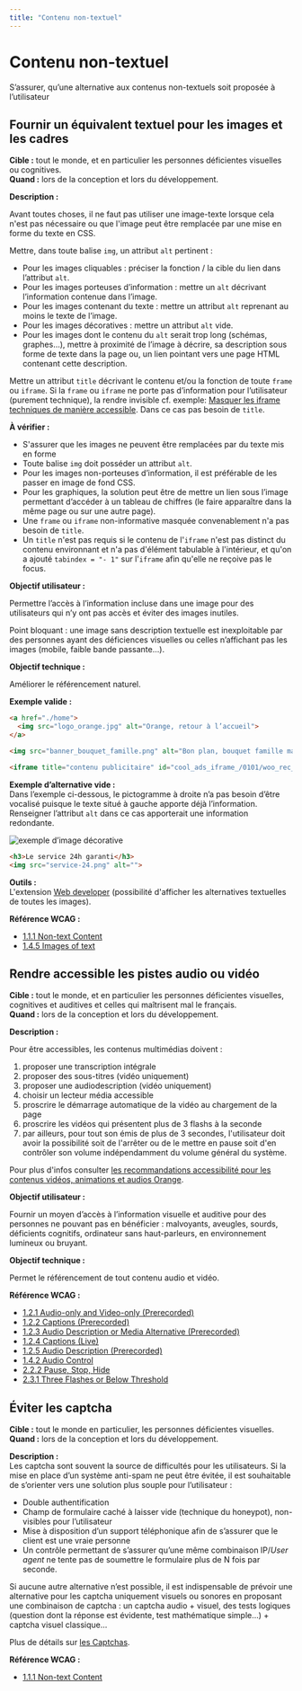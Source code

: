 ```yaml
---
title: "Contenu non-textuel"
---
```


# Contenu non-textuel

<p class="lead">S’assurer, qu’une alternative aux contenus non-textuels soit proposée à l’utilisateur</p>




## Fournir un équivalent textuel pour les images et les cadres

**Cible&nbsp;:** tout le monde, et en particulier les personnes déficientes visuelles ou cognitives.  
**Quand&nbsp;:** lors de la conception et lors du développement.

**Description&nbsp;:** 

Avant toutes choses, il ne faut pas utiliser une image-texte lorsque cela n'est pas nécessaire ou que l'image peut être remplacée par une mise en forme du texte en <abbr>CSS</abbr>.

Mettre, dans toute balise `img`, un attribut `alt` pertinent&nbsp;: 
- Pour les images cliquables&nbsp;: préciser la fonction&nbsp;/ la cible du lien dans l’attribut `alt`.
- Pour les images porteuses d’information&nbsp;: mettre un `alt` décrivant l’information contenue dans l’image.
- Pour les images contenant du texte&nbsp;: mettre un attribut `alt` reprenant au moins le texte de l’image.
- Pour les images décoratives&nbsp;: mettre un attribut `alt` vide.
- Pour les images dont le contenu du `alt` serait trop long (schémas, graphes…), mettre à proximité de l’image à décrire, sa description sous forme de texte dans la page ou, un lien pointant vers une page <abbr>HTML</abbr> contenant cette description.

Mettre un attribut `title` décrivant le contenu et/ou la fonction de toute `frame` ou `iframe`. Si la `frame` ou `iframe` ne porte pas d’information pour l’utilisateur (purement technique), la rendre invisible cf. exemple: [Masquer les iframe techniques de manière accessible](../../exemples-de-composants/iframes-techniques/). Dans ce cas pas besoin de `title`.

**À vérifier&nbsp;:**

- S'assurer que les images ne peuvent être remplacées par du texte mis en forme
- Toute balise `img` doit posséder un attribut `alt`.
- Pour les images non-porteuses d’information, il est préférable de les passer en image de fond <abbr>CSS</abbr>.
- Pour les graphiques, la solution peut être de mettre un lien sous l’image permettant d’accéder à un tableau de chiffres (le faire apparaître dans la même page ou sur une autre page).
- Une `frame` ou `iframe` non-informative masquée convenablement n'a pas besoin de `title`.
- Un  `title` n'est pas requis si le contenu de l'`iframe` n'est pas distinct du contenu environnant et n'a pas d'élément tabulable à l'intérieur, et qu'on a ajouté `tabindex = "- 1"` sur l'`iframe` afin qu'elle ne reçoive pas le focus.

**Objectif utilisateur&nbsp;:**

Permettre l’accès à l’information incluse dans une image pour des utilisateurs qui n’y ont pas accès et éviter des images inutiles.

Point bloquant&nbsp;: une image sans description textuelle est inexploitable par des personnes ayant des déficiences visuelles ou celles n’affichant pas les images (mobile, faible bande passante…).

**Objectif technique&nbsp;:**

Améliorer le référencement naturel.

**Exemple valide&nbsp;:**

```html
<a href="./home">
  <img src="logo_orange.jpg" alt="Orange, retour à l’accueil">
</a>
```

```html
<img src="banner_bouquet_famille.png" alt="Bon plan, bouquet famille max à 2 euros par mois pendant 12 mois au lieu de 16 euros.">
```

```html
<iframe title="contenu publicitaire" id="cool_ads_iframe_/0101/woo_rec_1_300x250_0" height="250" width="300">
```

**Exemple d’alternative vide&nbsp;:**  
Dans l’exemple ci-dessous, le pictogramme à droite n’a pas besoin d’être vocalisé puisque le texte situé à gauche apporte déjà l’information.  
Renseigner l’attribut `alt` dans ce cas apporterait une information redondante.  

![exemple d’image décorative](../../images/service-24.png)  
  
```html
<h3>Le service 24h garanti</h3>  
<img src="service-24.png" alt="">
```

**Outils :**  
L'extension <a href="https://chrispederick.com/work/web-developer/" lang="en">Web developer</a> (possibilité d'afficher les alternatives textuelles de toutes les images).

**Référence <abbr>WCAG</abbr>&nbsp;:**  
- <a lang="en" href="https://www.w3.org/TR/WCAG21/#non-text-content">1.1.1 Non-text Content</a>
- <a lang="en" href="https://www.w3.org/WAI/WCAG21/Understanding/images-of-text">1.4.5 Images of text</a>




## Rendre accessible les pistes audio ou vidéo

**Cible&nbsp;:** tout le monde, et en particulier les personnes déficientes visuelles, cognitives et auditives et celles qui maîtrisent mal le français.  
**Quand&nbsp;:** lors de la conception et lors du développement.

**Description&nbsp;:** 

Pour être accessibles, les contenus multimédias doivent&nbsp;: 
1. proposer une transcription intégrale
2.	proposer des sous-titres (vidéo uniquement) 
3.	proposer une audiodescription (vidéo uniquement)
4.	choisir un lecteur média accessible
5.	proscrire le démarrage automatique de la vidéo au chargement de la page
6.	proscrire les vidéos qui présentent plus de 3 flashs à la seconde 
7. par ailleurs, pour tout son émis de plus de 3 secondes, l'utilisateur doit avoir la possibilité soit de l'arrêter ou de le mettre en pause soit d'en contrôler son volume indépendamment du volume général du système.

Pour plus d'infos consulter [les recommandations accessibilité pour les contenus vidéos, animations et audios Orange](../../../contenu-editorial/composants-animes/).

**Objectif utilisateur&nbsp;:**

Fournir un moyen d’accès à l’information visuelle et auditive pour des personnes ne pouvant pas en bénéficier&nbsp;: malvoyants, aveugles, sourds, déficients cognitifs, ordinateur sans haut-parleurs, en environnement lumineux ou bruyant.

**Objectif technique&nbsp;:**

Permet le référencement de tout contenu audio et vidéo.

**Référence <abbr>WCAG</abbr>&nbsp;:**  
- <a lang="en" href="https://www.w3.org/TR/WCAG21/#audio-only-and-video-only-prerecorded">1.2.1 Audio-only and Video-only (Prerecorded)</a>
- <a lang="en" href="https://www.w3.org/TR/WCAG21/#captions-prerecorded">1.2.2 Captions (Prerecorded)</a>
- <a lang="en" href="https://www.w3.org/TR/WCAG21/#audio-description-or-media-alternative-prerecorded">1.2.3 Audio Description or Media Alternative (Prerecorded)</a>
- <a lang="en" href="https://www.w3.org/TR/WCAG21/#captions-live">1.2.4 Captions (Live)</a>
- <a lang="en" href="https://www.w3.org/TR/WCAG21/#audio-description-prerecorded">1.2.5 Audio Description (Prerecorded)</a>
- <a lang="en" href="https://www.w3.org/TR/WCAG21/#audio-control">1.4.2 Audio Control</a>
- <a lang="en" href="https://www.w3.org/TR/WCAG21/#pause-stop-hide">2.2.2 Pause, Stop, Hide</a>
- <a lang="en" href="https://www.w3.org/TR/WCAG21/#three-flashes-or-below-threshold">2.3.1 Three Flashes or Below Threshold</a>




## Éviter les captcha

**Cible&nbsp;:** tout le monde en particulier, les personnes déficientes visuelles.  
**Quand&nbsp;:** lors de la conception et lors du développement.

**Description&nbsp;:**  
Les captcha sont souvent la source de difficultés pour les utilisateurs. Si la mise en place d’un système anti-spam ne peut être évitée, il est souhaitable de s’orienter vers une solution plus souple pour l’utilisateur&nbsp;: 

- Double authentification
- Champ de formulaire caché à laisser vide (technique du <span lang="en">honeypot</span>), non-visibles pour l’utilisateur
- Mise à disposition d’un support téléphonique afin de s’assurer que le client est une vraie personne
- Un contrôle permettant de s’assurer qu’une même combinaison <abbr>IP</abbr>/<i lang="en">User agent</i> ne tente pas de soumettre le formulaire plus de N fois par seconde.

Si aucune autre alternative n’est possible, il est indispensable de prévoir une alternative pour les captcha uniquement visuels ou sonores en proposant une  combinaison de captcha&nbsp;: un captcha  audio + visuel, des tests logiques (question dont la réponse est évidente, test  mathématique simple…) + captcha visuel classique...

Plus de détails sur [les Captchas](../../../articles/les-captchas-et-l-accessibilite/).

**Référence <abbr>WCAG</abbr>&nbsp;:**  
- <a lang="en" href="https://www.w3.org/TR/WCAG21/#non-text-content">1.1.1 Non-text Content</a>
